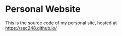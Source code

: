 <!--
 Copyright (c) 2022 sec248
 
 This software is released under the MIT License.
 https://opensource.org/licenses/MIT
-->

# Personal Website
This is the source code of my personal site, hosted at https://sec248.github.io/